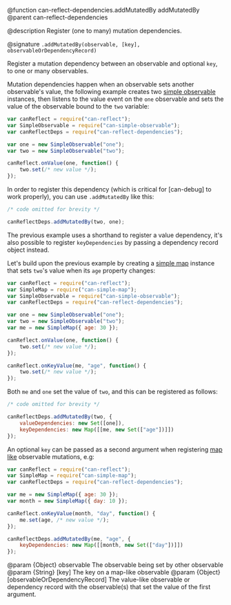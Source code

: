 @function can-reflect-dependencies.addMutatedBy addMutatedBy
@parent can-reflect-dependencies

@description Register (one to many) mutation dependencies.

@signature `.addMutatedBy(observable, [key], observableOrDependencyRecord)`

Register a mutation dependency between an observable and optional `key`, to one or
many observables.

Mutation dependencies happen when an observable sets another observable's value,
the following example creates two [simple observable](can-simple-observable.html)
instances, then listens to the value event on the `one` observable and sets the
value of the observable bound to the `two` variable:

```js
var canReflect = require("can-reflect");
var SimpleObservable = require("can-simple-observable");
var canReflectDeps = require("can-reflect-dependencies");

var one = new SimpleObservable("one");
var two = new SimpleObservable("two");

canReflect.onValue(one, function() {
	two.set(/* new value */);
});
```

In order to register this dependency (which is critical for [can-debug] to work
properly), you can use `.addMutatedBy` like this:

```js
/* code omitted for brevity */

canReflectDeps.addMutatedBy(two, one);
```

The previous example uses a shorthand to register a value dependency, it's also
possible to register `keyDependencies` by passing a dependency record object instead.

Let's build upon the previous example by creating a [simple map](can-simple-map.html) 
instance that sets `two`'s value when its `age` property changes:

```js
var canReflect = require("can-reflect");
var SimpleMap = require("can-simple-map");
var SimpleObservable = require("can-simple-observable");
var canReflectDeps = require("can-reflect-dependencies");

var one = new SimpleObservable("one");
var two = new SimpleObservable("two");
var me = new SimpleMap({ age: 30 });

canReflect.onValue(one, function() {
	two.set(/* new value */);
});

canReflect.onKeyValue(me, "age", function() {
	two.set(/* new value */);
});
```

Both `me` and `one` set the value of `two`, and this can be registered as follows:

```js
/* code omitted for brevity */

canReflectDeps.addMutatedBy(two, {
	valueDependencies: new Set([one]),
	keyDependencies: new Map([[me, new Set(["age"])]])
});
```

An optional `key` can be passed as a second argument when registering [map like](can-reflect.isMapLike.html) observable mutations, e.g:


```js
var canReflect = require("can-reflect");
var SimpleMap = require("can-simple-map");
var canReflectDeps = require("can-reflect-dependencies");

var me = new SimpleMap({ age: 30 });
var month = new SimpleMap({ day: 10 });

canReflect.onKeyValue(month, "day", function() {
	me.set(age, /* new value */);	
});

canReflectDeps.addMutatedBy(me, "age", {
	keyDependencies: new Map([[month, new Set(["day"])]])
});
```

@param {Object} observable The observable being set by other observable 
@param {String} [key] The key on a map-like observable
@param {Object} [observableOrDependencyRecord] The value-like observable or 
	dependency record with the observable(s) that set the value of the first
	argument.
